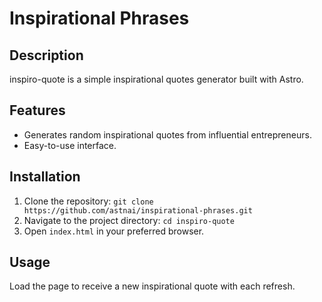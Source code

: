 # Inspirational Phrases

## Description
inspiro-quote is a simple inspirational quotes generator built with Astro.

## Features
- Generates random inspirational quotes from influential entrepreneurs.
- Easy-to-use interface.

## Installation
1. Clone the repository: `git clone https://github.com/astnai/inspirational-phrases.git`
2. Navigate to the project directory: `cd inspiro-quote`
3. Open `index.html` in your preferred browser.

## Usage
Load the page to receive a new inspirational quote with each refresh.